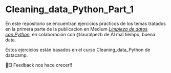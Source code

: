 # Cleaning_data_Python_Part_1
En este repositorio se encuentran ejercicios prácticos de los temas tratados en la primera parte de la publicacion en Medium [*Limpieza de datos con Python*](https://lauralpezb.medium.com/limpieza-de-datos-con-python-48d436ca9ace), en colaboración con @lauralpezb de Al mal tiempo, buena data. 

Estos ejercicios están basados en el curso Cleaning_data_Python de datacamp.

💪El Feedback nos hace crecer!!
